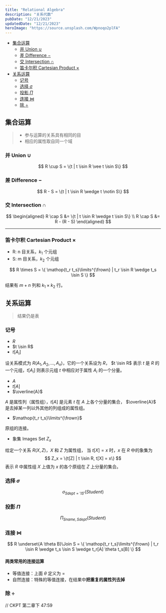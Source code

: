 ```yaml
---
title: "Relational Algebra"
description: "关系代数"
pubDate: "12/21/2023"
updatedDate: "12/21/2023"
heroImage: "https://source.unsplash.com/Wpnoqo2plFA"
---
```


<!--toc:start-->
- [集合运算](#集合运算)
  - [并 Union $\cup$](#并-union-cup)
  - [差 Difference $-$](#差-difference)
  - [交 Intersection $\cap$](#交-intersection-cap)
  - [笛卡尔积 Cartesian Product $\times$](#笛卡尔积-cartesian-product-times)
- [关系运算](#关系运算)
  - [记号](#记号)
  - [选择 $\sigma$](#选择-sigma)
  - [投影 $\Pi$](#投影-pi)
  - [连接 $\Join$](#连接-join)
  - [除 $\div$](#除-div)
<!--toc:end-->

## 集合运算

> - 参与运算的关系具有相同的目
> - 相应的属性取自同一个域

### 并 Union $\cup$

$$
R \cup S = \{t | t \isin R \vee t \isin S\}
$$

### 差 Difference $-$

$$
R - S = \{t | t \isin R \wedge t \notin S\}
$$

### 交 Intersection $\cap$

$$
\begin{aligned}
R \cap S &= \{t | t \isin R \wedge t \isin S\} \\
R \cap S &= R - (R - S)
\end{aligned}
$$

---

### 笛卡尔积 Cartesian Product $\times$

- R: n 目关系，$k_1$ 个元组  
- S: m 目关系，$k_2$ 个元组

$$
R \times S = \{
\mathop{t_r t_s}\limits^{\frown} | t_r \isin R \wedge
t_s \isin S
\} 
$$

结果有 $m + n$ 列和 $k_1 \times k_2$ 行。

## 关系运算

> 结果仍是表

### 记号

- $R$
- $t \isin R$
- $t[A_i]$

设关系模式为 $R(A_1, A_2, ..., A_n)$，它的一个关系设为 $R$，
$t \isin R$ 表示 $t$ 是 $R$ 的一个元组，$t[A_i]$ 则表示元组 $t$
中相应对于属性 $A_i$ 的一个分量。

- $A$
- $t[A]$
- $\overline{A}$

$A$ 是属性列（属性组），$t[A]$ 是元素 $t$ 在 $A$ 上各个分量的集合，
$\overline{A}$ 是去掉某一列以外其他的列组成的属性组。

- $\mathop{t_r t_s}\limits^{\frown}$

原组的连接。

- 象集 Images Set $Z_x$

给定一个关系 $R(X, Z)$，$X$ 和 $Z$ 为属性组，
当 $t[X] = x$ 时，$x$ 在 $R$ 中的象集为
$$
Z_x = \{t[Z] | t \isin R, t[X] = x\}
$$
表示 $R$ 中属性组 $X$ 上值为 $x$ 的各个原组在 $Z$ 上分量的集合。

### 选择 $\sigma$

$$
\sigma_{Sdept='IS'}(Student)
$$

### 投影 $\Pi$

$$
\Pi_{Sname, Sdept}(Student)
$$

### 连接 $\Join$

$$
R \underset{A \theta B}\Join S = \{
\mathop{t_r t_s}\limits^{\frown} | t_r \isin R \wedge t_s \isin S
\wedge t_r[A] \theta t_s[B]
\}
$$

#### 两类常用的连接运算

- 等值连接：上面 $\theta$ 定义为 $=$
- 自然连接：特殊的等值连接，在结果中**把重复的属性列去掉**

### 除 $\div$

// CKPT 第二章下 47:59

